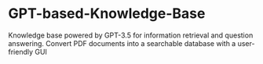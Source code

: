 # GPT-based-Knowledge-Base
Knowledge base powered by GPT-3.5 for information retrieval and question answering. Convert PDF documents into a searchable database with a user-friendly GUI
